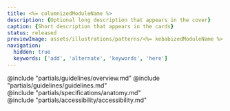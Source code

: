 ```yaml
---
title: <%= columnizedModuleName %>
description: {Optional long description that appears in the cover}
caption: {Short description that appears in the cards}
status: released
previewImage: assets/illustrations/patterns/<%= kebabizedModuleName %>.jpg
navigation:
  hidden: true
  keywords: ['add', 'alternate', 'keywords', 'here']
---
```


<section data-tab="Guidelines">
  @include "partials/guidelines/overview.md"
  @include "partials/guidelines/guidelines.md"
</section>

<section data-tab="Specifications">
  @include "partials/specifications/anatomy.md"
</section>

<section data-tab="Accessibility">
  @include "partials/accessibility/accessibility.md"
</section>
